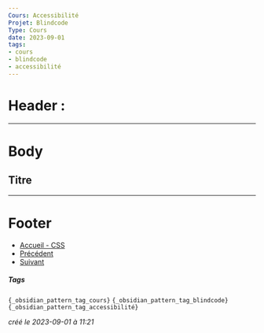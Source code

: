 ```yaml
---
Cours: Accessibilité
Projet: Blindcode
Type: Cours
date: 2023-09-01
tags:
- cours
- blindcode
- accessibilité
---
```

   
# Header :   
   
   
-------------------------------------------------------------------------------   
# Body   
   
## Titre   
   
   
---------------------------------------------------------------------------   
# Footer   
   
   
- [Accueil - CSS](../../Tutoriels/CSS/Accueil%20-%20CSS.md)   
- [Précédent](../../Tutoriels/Accessibilit%C3%A9/Accessibilit%C3%A9%20-%20Principes%20de%20l%27accessibilit%C3%A9%20pour%20les%20mises%20en%20page%20r%C3%A9actives.md)   
- [Suivant](../../Tutoriels/CSS/5%20-%20Projets%20et%20%C3%89valuation/CSS%20-%20Pr%C3%A9sentation%20du%20projet%20final.md)   
##### Tags   
`{_obsidian_pattern_tag_cours}` `{_obsidian_pattern_tag_blindcode}` `{_obsidian_pattern_tag_accessibilité}`    
   
*créé le 2023-09-01 à 11:21*